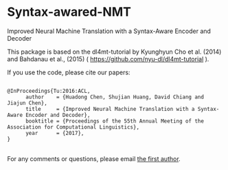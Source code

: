 # Syntax-awared-NMT
Improved Neural Machine Translation with a Syntax-Aware Encoder and Decoder

This package is based on the dl4mt-tutorial by Kyunghyun Cho et al. (2014) and Bahdanau et al., (2015) ( https://github.com/nyu-dl/dl4mt-tutorial ).

If you use the code, please cite our papers:
<pre>
<code>
@InProceedings{Tu:2016:ACL,
      author    = {Huadong Chen, Shujian Huang, David Chiang and Jiajun Chen},
      title     = {Improved Neural Machine Translation with a Syntax-Aware Encoder and Decoder},
      booktitle = {Proceedings of the 55th Annual Meeting of the Association for Computational Linguistics},
      year      = {2017},
}
</code>
</pre>


For any comments or questions, please  email <a href="mailto:howardqqme@gmail.com">the first author</a>.
